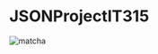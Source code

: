 # JSONProjectIT315
![matcha](https://user-images.githubusercontent.com/102265329/167275217-56aae6da-23a2-491c-ae42-700a8add45c4.jpg)
